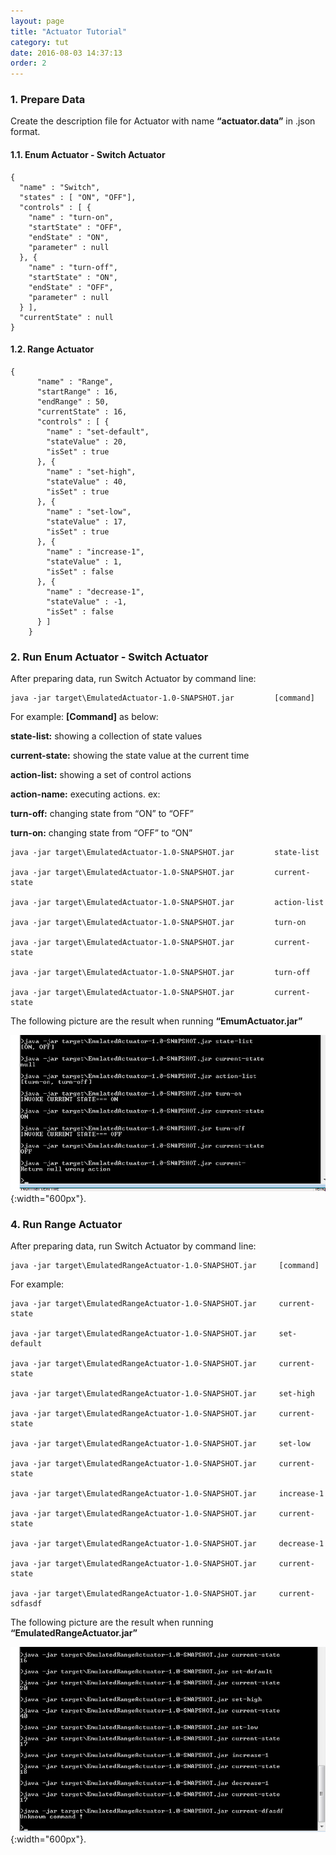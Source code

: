 ```yaml
---
layout: page
title: "Actuator Tutorial"
category: tut
date: 2016-08-03 14:37:13
order: 2
---
```


### 1. Prepare Data

Create the description file for Actuator with name **“actuator.data”** in .json format.

#### 1.1. Enum Actuator - Switch Actuator

    {
      "name" : "Switch",
      "states" : [ "ON", "OFF"],
      "controls" : [ {
        "name" : "turn-on",
        "startState" : "OFF",
        "endState" : "ON",
        "parameter" : null
      }, {
        "name" : "turn-off",
        "startState" : "ON",
        "endState" : "OFF",
        "parameter" : null
      } ],
      "currentState" : null    
    }


#### 1.2. Range Actuator

    {
    	  "name" : "Range",
    	  "startRange" : 16,
    	  "endRange" : 50,
    	  "currentState" : 16,
    	  "controls" : [ {
    		"name" : "set-default",
    		"stateValue" : 20,
    		"isSet" : true
    	  }, {
    		"name" : "set-high",
    		"stateValue" : 40,
    		"isSet" : true
    	  }, {
    		"name" : "set-low",
    		"stateValue" : 17,
    		"isSet" : true
    	  }, {
    		"name" : "increase-1",
    		"stateValue" : 1,
    		"isSet" : false
    	  }, {
    		"name" : "decrease-1",
    		"stateValue" : -1,
    		"isSet" : false
    	  } ]
    	}
    
### 2. Run Enum Actuator - Switch Actuator

After preparing data, run Switch Actuator by command line:

    java -jar target\EmulatedActuator-1.0-SNAPSHOT.jar         [command]
   
For example: **[Command]** as below:

**state-list:** showing a collection of state values

**current-state:** showing the state value at the current time

**action-list:** showing a set of control actions

**action-name:** executing actions. ex:

**turn-off:** changing state from “ON” to “OFF”

**turn-on:** changing state from “OFF” to “ON”

    java -jar target\EmulatedActuator-1.0-SNAPSHOT.jar         state-list
    
    java -jar target\EmulatedActuator-1.0-SNAPSHOT.jar         current-state
    
    java -jar target\EmulatedActuator-1.0-SNAPSHOT.jar         action-list
    
    java -jar target\EmulatedActuator-1.0-SNAPSHOT.jar         turn-on
    
    java -jar target\EmulatedActuator-1.0-SNAPSHOT.jar         current-state
    
    java -jar target\EmulatedActuator-1.0-SNAPSHOT.jar         turn-off
    
    java -jar target\EmulatedActuator-1.0-SNAPSHOT.jar         current-state

The following picture are the result when running **“EmumActuator.jar”**

![Switch Actuator](../images/switchActutorCMD.png "Run switch  actuator"){:width="600px"}.

### 4. Run Range Actuator

After preparing data, run Switch Actuator by command line:

    java -jar target\EmulatedRangeActuator-1.0-SNAPSHOT.jar     [command]
    
For example: 

    java -jar target\EmulatedRangeActuator-1.0-SNAPSHOT.jar     current-state
    
    java -jar target\EmulatedRangeActuator-1.0-SNAPSHOT.jar     set-default
    
    java -jar target\EmulatedRangeActuator-1.0-SNAPSHOT.jar     current-state
    
    java -jar target\EmulatedRangeActuator-1.0-SNAPSHOT.jar     set-high
    
    java -jar target\EmulatedRangeActuator-1.0-SNAPSHOT.jar     current-state   
    
    java -jar target\EmulatedRangeActuator-1.0-SNAPSHOT.jar     set-low
    
    java -jar target\EmulatedRangeActuator-1.0-SNAPSHOT.jar     current-state
    
    java -jar target\EmulatedRangeActuator-1.0-SNAPSHOT.jar     increase-1
    
    java -jar target\EmulatedRangeActuator-1.0-SNAPSHOT.jar     current-state
    
    java -jar target\EmulatedRangeActuator-1.0-SNAPSHOT.jar     decrease-1
    
    java -jar target\EmulatedRangeActuator-1.0-SNAPSHOT.jar     current-state
    
    java -jar target\EmulatedRangeActuator-1.0-SNAPSHOT.jar     current-sdfasdf
    
The following picture are the result when running **“EmulatedRangeActuator.jar”**

![Range Actuator](../images/rangeActuatorCMD.png "run range actuator"){:width="600px"}.




